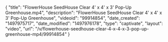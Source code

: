 {
    "title": "FlowerHouse SeedHouse Clear 4' x 4' x 3' Pop-Up Greenhouse.mp4",
    "description": "FlowerHouse SeedHouse Clear 4' x 4' x 3' Pop-Up Greenhouse",
    "videoid": "99914854",
    "date_created": "1497975717",
    "date_modified": "1497976178",
    "type": "captivate",
    "layout": "video",
    "url": "\/v\/flowerhouse-seedhouse-clear-4-x-4-x-3-pop-up-greenhouse-mp4\/99914854"
}